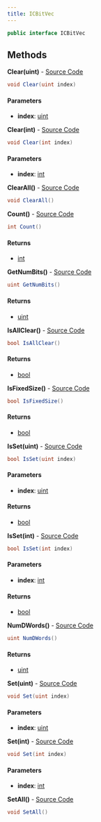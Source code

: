 ```yaml
---
title: ICBitVec
---
```


```csharp
public interface ICBitVec
```

## Methods

**Clear(uint)** - [Source Code](https://github.com/swiftly-solution/swiftlys2/blob/main/managed/src/SwiftlyS2.Shared/Natives/Structs/CBitVec.cs#L14)

```csharp
void Clear(uint index)
```

#### Parameters

- **index**: [uint](https://learn.microsoft.com/dotnet/api/system.uint32)

**Clear(int)** - [Source Code](https://github.com/swiftly-solution/swiftlys2/blob/main/managed/src/SwiftlyS2.Shared/Natives/Structs/CBitVec.cs#L15)

```csharp
void Clear(int index)
```

#### Parameters

- **index**: [int](https://learn.microsoft.com/dotnet/api/system.int32)

**ClearAll()** - [Source Code](https://github.com/swiftly-solution/swiftlys2/blob/main/managed/src/SwiftlyS2.Shared/Natives/Structs/CBitVec.cs#L10)

```csharp
void ClearAll()
```

**Count()** - [Source Code](https://github.com/swiftly-solution/swiftlys2/blob/main/managed/src/SwiftlyS2.Shared/Natives/Structs/CBitVec.cs#L18)

```csharp
int Count()
```

#### Returns

- [int](https://learn.microsoft.com/dotnet/api/system.int32)

**GetNumBits()** - [Source Code](https://github.com/swiftly-solution/swiftlys2/blob/main/managed/src/SwiftlyS2.Shared/Natives/Structs/CBitVec.cs#L9)

```csharp
uint GetNumBits()
```

#### Returns

- [uint](https://learn.microsoft.com/dotnet/api/system.uint32)

**IsAllClear()** - [Source Code](https://github.com/swiftly-solution/swiftlys2/blob/main/managed/src/SwiftlyS2.Shared/Natives/Structs/CBitVec.cs#L19)

```csharp
bool IsAllClear()
```

#### Returns

- [bool](https://learn.microsoft.com/dotnet/api/system.boolean)

**IsFixedSize()** - [Source Code](https://github.com/swiftly-solution/swiftlys2/blob/main/managed/src/SwiftlyS2.Shared/Natives/Structs/CBitVec.cs#L7)

```csharp
bool IsFixedSize()
```

#### Returns

- [bool](https://learn.microsoft.com/dotnet/api/system.boolean)

**IsSet(uint)** - [Source Code](https://github.com/swiftly-solution/swiftlys2/blob/main/managed/src/SwiftlyS2.Shared/Natives/Structs/CBitVec.cs#L16)

```csharp
bool IsSet(uint index)
```

#### Parameters

- **index**: [uint](https://learn.microsoft.com/dotnet/api/system.uint32)

#### Returns

- [bool](https://learn.microsoft.com/dotnet/api/system.boolean)

**IsSet(int)** - [Source Code](https://github.com/swiftly-solution/swiftlys2/blob/main/managed/src/SwiftlyS2.Shared/Natives/Structs/CBitVec.cs#L17)

```csharp
bool IsSet(int index)
```

#### Parameters

- **index**: [int](https://learn.microsoft.com/dotnet/api/system.int32)

#### Returns

- [bool](https://learn.microsoft.com/dotnet/api/system.boolean)

**NumDWords()** - [Source Code](https://github.com/swiftly-solution/swiftlys2/blob/main/managed/src/SwiftlyS2.Shared/Natives/Structs/CBitVec.cs#L8)

```csharp
uint NumDWords()
```

#### Returns

- [uint](https://learn.microsoft.com/dotnet/api/system.uint32)

**Set(uint)** - [Source Code](https://github.com/swiftly-solution/swiftlys2/blob/main/managed/src/SwiftlyS2.Shared/Natives/Structs/CBitVec.cs#L12)

```csharp
void Set(uint index)
```

#### Parameters

- **index**: [uint](https://learn.microsoft.com/dotnet/api/system.uint32)

**Set(int)** - [Source Code](https://github.com/swiftly-solution/swiftlys2/blob/main/managed/src/SwiftlyS2.Shared/Natives/Structs/CBitVec.cs#L13)

```csharp
void Set(int index)
```

#### Parameters

- **index**: [int](https://learn.microsoft.com/dotnet/api/system.int32)

**SetAll()** - [Source Code](https://github.com/swiftly-solution/swiftlys2/blob/main/managed/src/SwiftlyS2.Shared/Natives/Structs/CBitVec.cs#L11)

```csharp
void SetAll()
```


